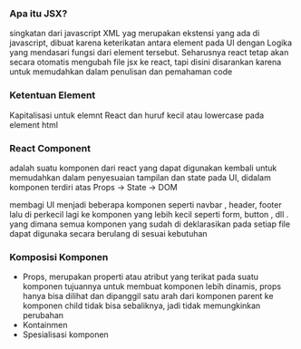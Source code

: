 ### Apa itu JSX?

singkatan dari javascript XML yag merupakan ekstensi yang ada di javascript, dibuat karena keterikatan antara element pada UI dengan Logika yang mendasari fungsi dari element tersebut. Seharusnya react tetap akan secara otomatis mengubah file jsx ke react, tapi disini disarankan karena untuk memudahkan dalam penulisan dan pemahaman code

### Ketentuan Element

Kapitalisasi untuk elemnt React dan huruf kecil atau lowercase pada element html

### React Component

adalah suatu komponen dari react yang dapat digunakan kembali untuk memudahkan dalam penyesuaian tampilan dan state pada UI, didalam komponen terdiri atas Props → State → DOM

membagi UI menjadi beberapa komponen seperti navbar , header, footer lalu di perkecil lagi ke komponen yang lebih kecil seperti form, button , dll . yang dimana semua komponen yang sudah di deklarasikan pada setiap file dapat digunaka secara berulang di  sesuai kebutuhan

### Komposisi Komponen

- Props, merupakan properti atau atribut yang terikat pada suatu komponen tujuannya untuk membuat komponen lebih dinamis, props hanya bisa dilihat dan dipanggil satu arah dari komponen parent ke komponen child tidak bisa sebaliknya, jadi tidak memungkinkan perubahan
- Kontainmen
- Spesialisasi komponen